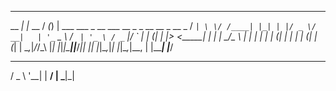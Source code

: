 _            __ _ _
__ _| |_  __     / _(_) | ___  ___     _ __ ___   __ _ _ __   __ _  __ _
/ _` | \ \/ /____| |_| | |/ _ \/ __|   | '_ ` _ \ / _` | '_ \ / _` |/ _` |
| (_| | |>  <_____|  _| | |  __/\__ \   | | | | | | (_| | | | | (_| | (_| |
\__,_|_/_/\_\    |_| |_|_|\___||___/___|_| |_| |_|\__,_|_| |_|\__,_|\__, |
|_____|                           |___/

___ _ __
/ _ \ '__|
|  __/ |
\___|_|
